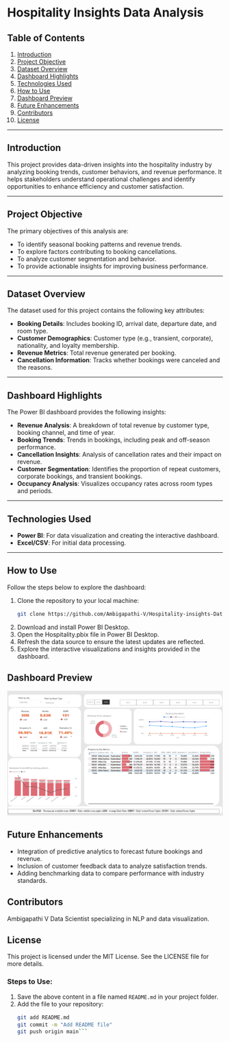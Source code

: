 # **Hospitality Insights Data Analysis**

## **Table of Contents**
1. [Introduction](#introduction)
2. [Project Objective](#project-objective)
3. [Dataset Overview](#dataset-overview)
4. [Dashboard Highlights](#dashboard-highlights)
5. [Technologies Used](#technologies-used)
6. [How to Use](#how-to-use)
7. [Dashboard Preview](#dashboard-preview)
8. [Future Enhancements](#future-enhancements)
9. [Contributors](#contributors)
10. [License](#license)

---

## **Introduction**
This project provides data-driven insights into the hospitality industry by analyzing booking trends, customer behaviors, and revenue performance. It helps stakeholders understand operational challenges and identify opportunities to enhance efficiency and customer satisfaction.

---

## **Project Objective**
The primary objectives of this analysis are:
- To identify seasonal booking patterns and revenue trends.
- To explore factors contributing to booking cancellations.
- To analyze customer segmentation and behavior.
- To provide actionable insights for improving business performance.

---

## **Dataset Overview**
The dataset used for this project contains the following key attributes:
- **Booking Details**: Includes booking ID, arrival date, departure date, and room type.
- **Customer Demographics**: Customer type (e.g., transient, corporate), nationality, and loyalty membership.
- **Revenue Metrics**: Total revenue generated per booking.
- **Cancellation Information**: Tracks whether bookings were canceled and the reasons.
---

## **Dashboard Highlights**
The Power BI dashboard provides the following insights:
- **Revenue Analysis**: A breakdown of total revenue by customer type, booking channel, and time of year.
- **Booking Trends**: Trends in bookings, including peak and off-season performance.
- **Cancellation Insights**: Analysis of cancellation rates and their impact on revenue.
- **Customer Segmentation**: Identifies the proportion of repeat customers, corporate bookings, and transient bookings.
- **Occupancy Analysis**: Visualizes occupancy rates across room types and periods.

---

## **Technologies Used**
- **Power BI**: For data visualization and creating the interactive dashboard.
- **Excel/CSV**: For initial data processing.
---

## **How to Use**
Follow the steps below to explore the dashboard:
1. Clone the repository to your local machine:
   ```bash
   git clone https://github.com/Ambigapathi-V/Hospitality-insights-Data-Analysis.git
   ```
2. Download and install Power BI Desktop.
3. Open the Hospitality.pbix file in Power BI Desktop.
4. Refresh the data source to ensure the latest updates are reflected.
5. Explore the interactive visualizations and insights provided in the dashboard.
## **Dashboard Preview**
![Dashborad preview](https://github.com/Ambigapathi-V/Hospitality-insights-Data-Analysis/blob/main/Screenshot%202024-11-26%20151313.png)

## Future Enhancements
- Integration of predictive analytics to forecast future bookings and revenue.
- Inclusion of customer feedback data to analyze satisfaction trends.
- Adding benchmarking data to compare performance with industry standards.
## Contributors
Ambigapathi V
Data Scientist specializing in NLP and data visualization.

## License
This project is licensed under the MIT License. See the LICENSE file for more details.


### Steps to Use:
1. Save the above content in a file named `README.md` in your project folder.
2. Add the file to your repository:
   ```bash
   git add README.md
   git commit -m "Add README file"
   git push origin main```

